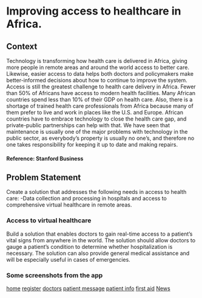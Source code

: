# Improving access to healthcare in Africa.

## Context
Technology is transforming how health care is delivered in Africa, giving more people
in remote areas and around the world access to better care. Likewise, easier access to
data helps both doctors and policymakers make better-informed decisions about how
to continue to improve the system.
Access is still the greatest challenge to health care delivery in Africa. Fewer than 50% of
Africans have access to modern health facilities. Many African countries spend less than
10% of their GDP on health care. Also, there is a shortage of trained health care
professionals from Africa because many of them prefer to live and work in places like
the U.S. and Europe.
African countries have to embrace technology to close the health care gap, and
private-public partnerships can help with that. We have seen that maintenance is
usually one of the major problems with technology in the public sector, as everybody’s
property is usually no one’s, and therefore no one takes responsibility for keeping it up
to date and making repairs.
#### Reference: Stanford Business

## Problem Statement
Create a solution that addresses the following needs in access to health care: -Data collection and processing in hospitals and access to comprehensive virtual healthcare in remote areas.

### Access to virtual healthcare
Build a solution that enables doctors to gain real-time access to a patient’s vital signs from anywhere in the world. The solution should allow doctors to gauge a patient’s condition to determine whether hospitalization is necessary. The solution can also provide general medical assistance and will be especially useful in
cases of emergencies.

### Some screenshots from the app
[home](https://github.com/luelhagos/Virtual-healthcare/blob/main/screenshots/i1.jpg)
[register](https://github.com/luelhagos/Virtual-healthcare/blob/main/screenshots/i2.jpg)
[doctors](https://github.com/luelhagos/Virtual-healthcare/blob/main/screenshots/i4.jpg)
[patient message](https://github.com/luelhagos/Virtual-healthcare/blob/main/screenshots/i6.jpg)
[patient info](https://github.com/luelhagos/Virtual-healthcare/blob/main/screenshots/i7.jpg)
[first aid](https://github.com/luelhagos/Virtual-healthcare/blob/main/screenshots/i8.jpg)
[News](https://github.com/luelhagos/Virtual-healthcare/blob/main/screenshots/i9.jpg)
